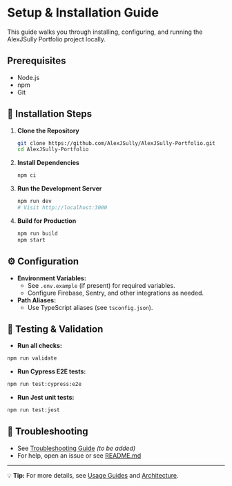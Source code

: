 # Setup & Installation Guide

This guide walks you through installing, configuring, and running the AlexJSully Portfolio project locally.

## Prerequisites

- Node.js
- npm
- Git

## 🚀 Installation Steps

1. **Clone the Repository**

    ```sh
    git clone https://github.com/AlexJSully/AlexJSully-Portfolio.git
    cd AlexJSully-Portfolio
    ```

2. **Install Dependencies**

    ```sh
    npm ci
    ```

3. **Run the Development Server**

    ```sh
    npm run dev
    # Visit http://localhost:3000
    ```

4. **Build for Production**

    ```sh
    npm run build
    npm start
    ```

## ⚙️ Configuration

- **Environment Variables:**
    - See `.env.example` (if present) for required variables.
    - Configure Firebase, Sentry, and other integrations as needed.
- **Path Aliases:**
    - Use TypeScript aliases (see `tsconfig.json`).

## 🧪 Testing & Validation

- **Run all checks:**

```sh
npm run validate
```

- **Run Cypress E2E tests:**

```sh
npm run test:cypress:e2e
```

- **Run Jest unit tests:**

```sh
npm run test:jest
```

## 📝 Troubleshooting

- See [Troubleshooting Guide](./troubleshooting.md) _(to be added)_
- For help, open an issue or see [README.md](../../README.md)

---

💡 **Tip:** For more details, see [Usage Guides](./index.md) and [Architecture](../architecture/index.md).
